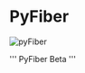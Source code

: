 # PyFiber
![pyFiber](https://user-images.githubusercontent.com/71855260/150607476-3baf341f-54a8-4799-aec4-ebb21cea910f.png)

'''
PyFiber Beta
'''
